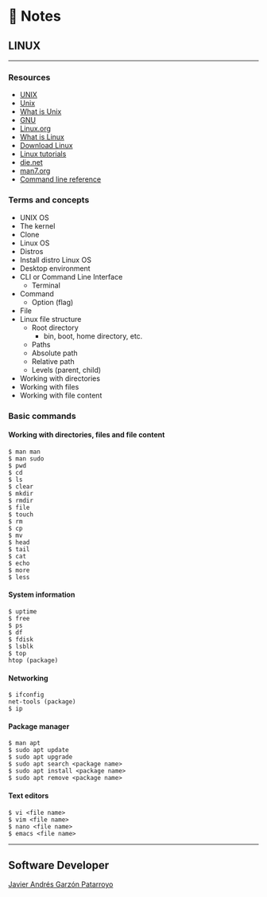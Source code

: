# :memo: Notes
## LINUX
- - -
### Resources
* [UNIX](https://unix.org/)
* [Unix](https://en.wikipedia.org/wiki/Unix)
* [What is Unix](https://unix.org/what_is_unix.html)
* [GNU](https://www.gnu.org/home.en.html)
* [Linux.org](https://www.linux.org/)
* [What is Linux](https://www.linux.org/threads/what-is-linux.4106/)
* [Download Linux](https://www.linux.org/pages/download/)
* [Linux tutorials](https://www.linux.org/forums/#linux-tutorials.122)
* [die.net](https://www.die.net/)
* [man7.org](https://man7.org/)
* [Command line reference](https://ss64.com/)
### Terms and concepts
* UNIX OS
* The kernel
* Clone
* Linux OS
* Distros
* Install distro Linux OS
* Desktop environment
* CLI or Command Line Interface
  - Terminal
* Command
  - Option (flag)
* File
* Linux file structure
  * Root directory
    - bin, boot, home directory, etc.
   * Paths
    - Absolute path
    - Relative path
  - Levels (parent, child)
* Working with directories
* Working with files
* Working with file content
### Basic commands
#### Working with directories, files and file content
```
$ man man
$ man sudo
$ pwd
$ cd
$ ls
$ clear
$ mkdir
$ rmdir
$ file
$ touch
$ rm
$ cp
$ mv
$ head
$ tail
$ cat
$ echo
$ more
$ less
```
#### System information
```
$ uptime
$ free
$ ps
$ df
$ fdisk
$ lsblk
$ top
htop (package)
```
#### Networking
```
$ ifconfig
net-tools (package)
$ ip
```
#### Package manager
```
$ man apt
$ sudo apt update
$ sudo apt upgrade
$ sudo apt search <package name>
$ sudo apt install <package name>
$ sudo apt remove <package name>
```
#### Text editors
```
$ vi <file name>
$ vim <file name>
$ nano <file name>
$ emacs <file name>
```
- - -
## Software Developer
[Javier Andrés Garzón Patarroyo](https://javierandresgp.com)
